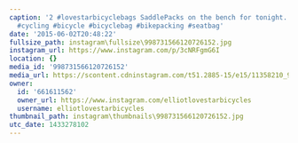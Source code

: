 ```yaml
---
caption: '2 #lovestarbicyclebags SaddlePacks on the bench for tonight. #handmade #MUSA
  #cycling #bicycle #bicyclebag #bikepacking #seatbag'
date: '2015-06-02T20:48:22'
fullsize_path: instagram\fullsize\998731566120726152.jpg
instagram_url: https://www.instagram.com/p/3cNRFgmG6I
location: {}
media_id: '998731566120726152'
media_url: https://scontent.cdninstagram.com/t51.2885-15/e15/11358210_904693862909951_2021809656_n.jpg?ig_cache_key=OTk4NzMxNTY2MTIwNzI2MTUy.2
owner:
  id: '661611562'
  owner_url: https://www.instagram.com/elliotlovestarbicycles
  username: elliotlovestarbicycles
thumbnail_path: instagram\thumbnails\998731566120726152.jpg
utc_date: 1433278102
---
```

